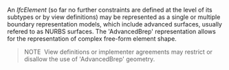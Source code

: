 An _IfcElement_ (so far no further constraints are defined at the level of its subtypes or by view definitions) may be represented as a single or multiple boundary representation models, which include advanced surfaces, usually refered to as NURBS surfaces. The 'AdvancedBrep' representation allows for the representation of complex free-form element shape.

> NOTE&nbsp; View definitions or implementer agreements may restrict or disallow the use of 'AdvancedBrep' geometry.